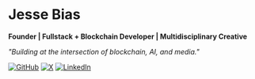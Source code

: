 # Jesse Bias
**Founder | Fullstack + Blockchain Developer | Multidisciplinary Creative**

*"Building at the intersection of blockchain, AI, and media."*

[![GitHub](https://img.shields.io/badge/-GitHub-181717?style=for-the-badge&logo=github&logoColor=white)](https://github.com/jessebias)
[![X](https://img.shields.io/badge/-X-000000?style=for-the-badge&logo=x&logoColor=white)](https://x.com/0xJbias)
[![LinkedIn](https://img.shields.io/badge/-LinkedIn-0077B5?style=for-the-badge&logo=linkedin&logoColor=white)](https://linkedin.com/in/jessebias)
